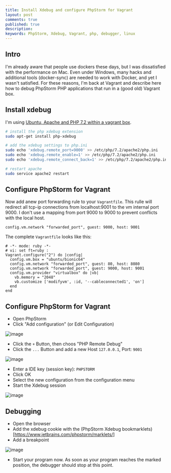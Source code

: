 ```yaml
---
title: Install Xdebug and configure PhpStorm for Vagrant
layout: post
comments: true
published: true
description: 
keywords: PhpStorm, Xdebug, Vagrant, php, debugger, linux
---
```



## Intro

I'm already aware that people use dockers these days, but I was dissatisfied with the performance on Mac. Even under Windows, many hacks and additional tools (docker-sync) are needed to work with Docker, and yet I wasn't satisfied. For these reasons, I'm back at Vagrant and describe here how to debug PhpStorm PHP applications that run in a (good old) Vagrant box.

## Install xdebug

I'm using [Ubuntu, Apache and PHP 7.2 within a vagrant box](https://odan.github.io/2017/10/20/ubuntu-webserver-setup.html).

```bash
# install the php xdebug extension
sudo apt-get install php-xdebug

# add the xdebug settings to php.ini
sudo echo 'xdebug.remote_port=9000' >> /etc/php/7.2/apache2/php.ini
sudo echo 'xdebug.remote_enable=1' >> /etc/php/7.2/apache2/php.ini
sudo echo 'xdebug.remote_connect_back=1' >> /etc/php/7.2/apache2/php.ini

# restart apache
sudo service apache2 restart
```

## Configure PhpStorm for Vagrant

Now add anew port forwarding rule to your `Vagrantfile`.
This rulle will redirect all tcp-ip connections from localhost:9001 to the vm internal port 9000.
I don't use a mapping from port 9000 to 9000 to prevent conflicts with the local host.

```vagrantfile
config.vm.network "forwarded_port", guest: 9000, host: 9001
```

The complete `Vagrantfile` looks like this:

```vagrantfile
# -*- mode: ruby -*-
# vi: set ft=ruby :
Vagrant.configure("2") do |config|
  config.vm.box = "ubuntu/bionic64"
  config.vm.network "forwarded_port", guest: 80, host: 8080
  config.vm.network "forwarded_port", guest: 9000, host: 9001
  config.vm.provider "virtualbox" do |vb|
    vb.memory = "2048"
    vb.customize ['modifyvm', :id, '--cableconnected1', 'on']
  end
end
```

## Configure PhpStorm for Vagrant

* Open PhpStorm
* Click "Add configuration" (or Edit Configuration)

![image](https://user-images.githubusercontent.com/781074/51430761-dedb7900-1c1f-11e9-85b9-d45a0752cfa3.png)

* Click the `+` Button, then choos "PHP Remote Debug"
* Click the `...` Button and add a new Host `127.0.0.1`, Port: `9001`

![image](https://user-images.githubusercontent.com/781074/51430812-94a6c780-1c20-11e9-9b40-1ef70c0cd282.png)

* Enter a IDE key (session key): `PHPSTORM`
* Click OK
* Select the new configuration from the configuration menu
* Start the Xdebug session

![image](https://user-images.githubusercontent.com/781074/51430854-1696f080-1c21-11e9-8b62-f409878acb0b.png)

## Debugging

* Open the browser
* Add the xdebug cookie with the (PhpStorm Xdebug bookmarklets)[https://www.jetbrains.com/phpstorm/marklets/]
* Add a breakpoint

![image](https://user-images.githubusercontent.com/781074/51430916-f3b90c00-1c21-11e9-8d06-b1a97aee98f0.png)

* Start your program now. As soon as your program reaches the marked position, the debugger should stop at this point.



